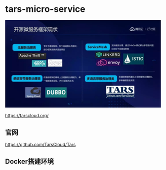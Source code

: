 # tars-micro-service


![Tars-start](_images/Tars-start.jpg)



https://tarscloud.org/   

##  官网

https://github.com/TarsCloud/Tars   



##  Docker搭建环境

